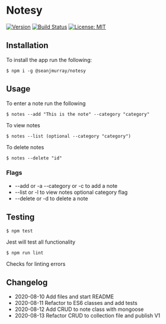 # Notesy
[![Version](https://img.shields.io/badge/version-1.0.1-brightgreen.svg)](https://github.com/seanjmurray/notesy)
[![Build Status](https://travis-ci.com/seanjmurray/notesy.svg?branch=master)](https://travis-ci.com/seanjmurray/notesy)
[![License: MIT](https://img.shields.io/badge/License-MIT-brightgreen.svg)](https://github.com/seanjmurray/notesy/blob/master/LICENSE)
## Installation 

To install the app run the following:

```
$ npm i -g @seanjmurray/notesy
```


## Usage

To enter a note run the following

```
$ notes --add "This is the note" --category "category"
```
To view notes
```
$ notes --list (optional --category "category")
```
To delete notes
```
$ notes --delete "id"
```

### Flags
- --add or -a  --category or -c to add a note
- --list or -l to view notes optional category flag 
- --delete or -d to delete a note

## Testing

```
$ npm test
```
Jest will test all functionality 

```
$ npm run lint
```
Checks for linting errors

## Changelog
- 2020-08-10 Add files and start README
- 2020-08-11 Refactor to ES6 classes and add tests
- 2020-08-12 Add CRUD to note class with mongoose
- 2020-08-13 Refactor CRUD to collection file and publish V1